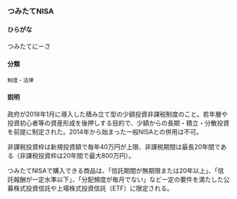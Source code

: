 <div style="display:none;">

## [あ行](securities-terms?id=あ行)
## [か行](securities-terms?id=か行)
## [さ行](securities-terms?id=さ行)
## [た行](securities-terms?id=た行)

</div>

### つみたてNISA

#### ひらがな

つみたてにーさ

#### 分類

`制度・法律`

#### 説明

政府が2018年1月に導入した積み立て型の少額投資非課税制度のこと。若年層や投資初心者等の資産形成を後押しする目的で、少額からの長期・積立・分散投資を前提に制定された。2014年から始まった一般NISAとの併用は不可。 
 
非課税投資枠は新規投資額で毎年40万円が上限、非課税期間は最長20年間である（非課税投資枠は20年間で最大800万円）。 
 
つみたてNISAで購入できる商品は、「信託期間が無期限または20年以上」、「信託報酬が一定水準以下」、「分配頻度が毎月でない」など一定の要件を満たした公募株式投資信託や上場株式投資信託（ETF）に限定される。

<div style="display:none;">

## [な行](securities-terms?id=な行)
## [は行](securities-terms?id=は行)
## [ま行](securities-terms?id=ま行)
## [や行](securities-terms?id=や行)
## [ら行](securities-terms?id=ら行)
## [わ行](securities-terms?id=わ行)
## [英数字・記号](securities-terms?id=英数字・記号)

</div>

